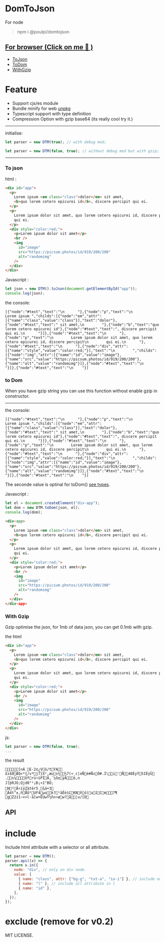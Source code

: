 # DomToJson

For node

> npm i @poulpi/domtojson

## [For browser (Click on me :rice_ball: )](https://unpkg.com/@poulpi/domtojson@latest/dist/bundle.min.js)

- [ToJson](#to-json)
- [ToDom](#to-dom)
- [WithGzip](#with-gzip)

# Feature

- Support cjs/es module
- Bundle minify for web [unpkg](https://unpkg.com/@poulpi/domtojson@latest/dist/bundle.min.js)
- Typescript support with type definition
- Compression Option with gzip base64 (its really cool try it.)

---

initialise:

```javascript
let parser = new DTM(true); // with debug mod;

let parser = new DTM(false, true); // without debug mod but with gzip;
```

---

### To json

html :

```html
<div id="app">
  <p>
    Lorem ipsum <em class="class">dolor</em> sit amet,
    <b>quo lorem cetero epicurei id</b>, discere percipit qui ei.
  </p>
  <p>
    Lorem ipsum dolor sit amet, quo lorem cetero epicurei id, discere percipit
    qui ei.
  </p>
  <div style="color:red;">
    <p>Lorem ipsum dolor sit amet</p>
    <br />
    <img
      id="image"
      src="https://picsum.photos/id/919/200/200"
      alt="randomimg"
    />
  </div>
</div>
```

Javascript :

```javascript
let json = new DTM().toJson(document.getElementById("app"));
console.log(json);
```

the console:

```
[{"node":"#text","text":"\n      "},{"node":"p","text":"\n        Lorem ipsum ","childs":[{"node":"em","attr":[{"name":"class","value":"class"}],"text":"dolor"},{"node":"#text","text":" sit amet,\n        "},{"node":"b","text":"quo lorem cetero epicurei id"},{"node":"#text","text":", discere percipit qui ei.\n      "}]},{"node":"#text","text":"\n      "},{"node":"p","text":"\n        Lorem ipsum dolor sit amet, quo lorem cetero epicurei id, discere percipit\n        qui ei.\n      "},{"node":"#text","text":"\n      "},{"node":"div","attr":[{"name":"style","value":"color:red;"}],"text":"\n        ","childs":[{"node":"img","attr":[{"name":"id","value":"image"},{"name":"src","value":"https://picsum.photos/id/919/200/200"},{"name":"alt","value":"randomimg"}]},{"node":"#text","text":"\n      "}]},{"node":"#text","text":"\n    "}]

```

### to Dom

When you have gzip string you can use this function without enable gzip in constructor.

---

the console:

```
[{"node":"#text","text":"\n      "},{"node":"p","text":"\n        Lorem ipsum ","childs":[{"node":"em","attr":[{"name":"class","value":"class"}],"text":"dolor"},{"node":"#text","text":" sit amet,\n        "},{"node":"b","text":"quo lorem cetero epicurei id"},{"node":"#text","text":", discere percipit qui ei.\n      "}]},{"node":"#text","text":"\n      "},{"node":"p","text":"\n        Lorem ipsum dolor sit amet, quo lorem cetero epicurei id, discere percipit\n        qui ei.\n      "},{"node":"#text","text":"\n      "},{"node":"div","attr":[{"name":"style","value":"color:red;"}],"text":"\n        ","childs":[{"node":"img","attr":[{"name":"id","value":"image"},{"name":"src","value":"https://picsum.photos/id/919/200/200"},{"name":"alt","value":"randomimg"}]},{"node":"#text","text":"\n      "}]},{"node":"#text","text":"\n    "}]
```

The seconde value is optinal for toDom() [see types](types/parser.d.ts).

Javascript :

```javascript
let el = document.createElement("div-app");
let dom = new DTM.toDom(json, el);
console.log(dom);
```

```html
<div-app>
  <p>
    Lorem ipsum <em class="class">dolor</em> sit amet,
    <b>quo lorem cetero epicurei id</b>, discere percipit qui ei.
  </p>
  <p>
    Lorem ipsum dolor sit amet, quo lorem cetero epicurei id, discere percipit
    qui ei.
  </p>
  <div style="color:red;">
    <p>Lorem ipsum dolor sit amet</p>
    <br />
    <img
      id="image"
      src="https://picsum.photos/id/919/200/200"
      alt="randomimg"
    />
  </div>
</div-app>
```

### With Gzip

Gzip optimise the json, for 1mb of data json, you can get 0.1mb with gzip.

the html

```html
<div id="app">
  <p>
    Lorem ipsum <em class="class">dolor</em> sit amet,
    <b>quo lorem cetero epicurei id</b>, discere percipit qui ei.
  </p>
  <p>
    Lorem ipsum dolor sit amet, quo lorem cetero epicurei id, discere percipit
    qui ei.
  </p>
  <div style="color:red;">
    <p>Lorem ipsum dolor sit amet</p>
    <br />
    <img
      id="image"
      src="https://picsum.photos/id/919/200/200"
      alt="randomimg"
    />
  </div>
</div>
```

js:

```javascript
let parser = new DTM(false, true);
...
```

the result

```string
[nÃ E·2¢¿Vö/tÝA
£x$0ÆQ«*{/v*j7}X²,æus½½7(¤¸c|eÑé#ÅsÓ#.Í\i'Ñ48ÈyÝ5IÈýÜ.s¼Úªrü¬ìPÎÃ,`¼õ±ÿÂò,n
J]þRJO;Qjd0"¹¡Ð¡¤1"BÖ;
H²Ã÷íÿZàtër5¸¾ä+3 Â4t^±,ñÅÚ²UF4µok?¹ãÊèìCKNñó)uîCm7¶	gZ2íî~×>l·ã[w+ËUwT½ñn¤øw?å¦u/[D
```

## API

# include

Include html attribute with a selector or all attribute.

```javascript
let parser = new DTM();
parser.api((x) => {
  return x.in({
    node: "div", // only on div node.
    value: [
      { name: "class", attr: ["bg-g", "txt-a", "io-i"] }, // include only bg-g, txt-a, etc.
      { name: "l" }, // include all attribute in l
      { name: "id" },
    ],
  });
});
```

# exclude (remove for v0.2)

MIT LICENSE.
